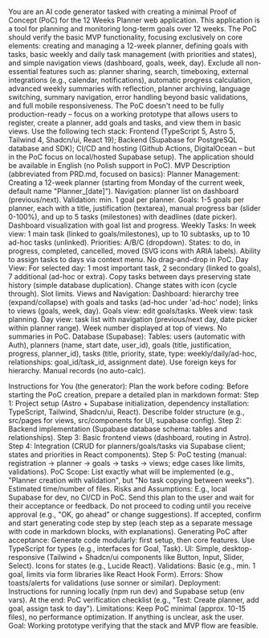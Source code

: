 You are an AI code generator tasked with creating a minimal Proof of Concept (PoC) for the 12 Weeks Planner web application. This application is a tool for planning and monitoring long-term goals over 12 weeks. The PoC should verify the basic MVP functionality, focusing exclusively on core elements: creating and managing a 12-week planner, defining goals with tasks, basic weekly and daily task management (with priorities and states), and simple navigation views (dashboard, goals, week, day). Exclude all non-essential features such as: planner sharing, search, timeboxing, external integrations (e.g., calendar, notifications), automatic progress calculation, advanced weekly summaries with reflection, planner archiving, language switching, summary navigation, error handling beyond basic validations, and full mobile responsiveness. The PoC doesn't need to be fully production-ready – focus on a working prototype that allows users to register, create a planner, add goals and tasks, and view them in basic views. Use the following tech stack: Frontend (TypeScript 5, Astro 5, Tailwind 4, Shadcn/ui, React 19); Backend (Supabase for PostgreSQL database and SDK); CI/CD and hosting (Github Actions, DigitalOcean – but in the PoC focus on local/hosted Supabase setup). The application should be available in English (no Polish support in PoC).
MVP Description (abbreviated from PRD.md, focused on basics):
Planner Management: Creating a 12-week planner (starting from Monday of the current week, default name "Planner_[date]"). Navigation: planner list on dashboard (previous/next). Validation: min. 1 goal per planner.
Goals: 1-5 goals per planner, each with a title, justification (textarea), manual progress bar (slider 0-100%), and up to 5 tasks (milestones) with deadlines (date picker). Dashboard visualization with goal list and progress.
Weekly Tasks: In week view: 1 main task (linked to goals/milestones), up to 10 subtasks, up to 10 ad-hoc tasks (unlinked). Priorities: A/B/C (dropdown). States: to do, in progress, completed, cancelled, moved (SVG icons with ARIA labels). Ability to assign tasks to days via context menu. No drag-and-drop in PoC.
Day View: For selected day: 1 most important task, 2 secondary (linked to goals), 7 additional (ad-hoc or extra). Copy tasks between days preserving state history (simple database duplication). Change states with icon (cycle through). Slot limits.
Views and Navigation: Dashboard: hierarchy tree (expand/collapse) with goals and tasks (ad-hoc under 'ad-hoc' node); links to views (goals, week, day). Goals view: edit goals/tasks. Week view: task planning. Day view: task list with navigation (previous/next day, date picker within planner range). Week number displayed at top of views. No summaries in PoC.
Database (Supabase): Tables: users (automatic with Auth), planners (name, start date, user_id), goals (title, justification, progress, planner_id), tasks (title, priority, state, type: weekly/daily/ad-hoc, relationships: goal_id/task_id, assignment date). Use foreign keys for hierarchy. Manual records (no auto-calc).

Instructions for You (the generator):
Plan the work before coding: Before starting the PoC creation, prepare a detailed plan in markdown format:
Step 1: Project setup (Astro + Supabase initialization, dependency installation: TypeScript, Tailwind, Shadcn/ui, React). Describe folder structure (e.g., src/pages for views, src/components for UI, supabase config).
Step 2: Backend implementation (Supabase database schema: tables and relationships).
Step 3: Basic frontend views (dashboard, routing in Astro).
Step 4: Integration (CRUD for planners/goals/tasks via Supabase client; states and priorities in React components).
Step 5: PoC testing (manual: registration → planner → goals → tasks → views; edge cases like limits, validations).
PoC Scope: List exactly what will be implemented (e.g., "Planner creation with validation", but "No task copying between weeks"). Estimated time/number of files.
Risks and Assumptions: E.g., local Supabase for dev, no CI/CD in PoC.
Send this plan to the user and wait for their acceptance or feedback. Do not proceed to coding until you receive approval (e.g., "OK, go ahead" or change suggestions). If accepted, confirm and start generating code step by step (each step as a separate message with code in markdown blocks, with explanations).
Generating PoC after acceptance:
Generate code modularly: first setup, then core features. Use TypeScript for types (e.g., interfaces for Goal, Task).
UI: Simple, desktop-responsive (Tailwind + Shadcn/ui components like Button, Input, Slider, Select). Icons for states (e.g., Lucide React).
Validations: Basic (e.g., min. 1 goal, limits via form libraries like React Hook Form).
Errors: Show toasts/alerts for validations (use sonner or similar).
Deployment: Instructions for running locally (npm run dev) and Supabase setup (env vars).
At the end: PoC verification checklist (e.g., "Test: Create planner, add goal, assign task to day").
Limitations: Keep PoC minimal (approx. 10-15 files), no performance optimization. If anything is unclear, ask the user. Goal: Working prototype verifying that the stack and MVP flow are feasible.

